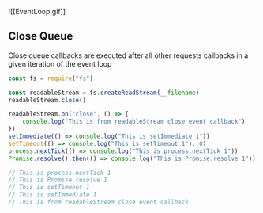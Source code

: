 ![[EventLoop.gif]]


## Close Queue
Close queue callbacks are executed after all other requests callbacks in a given iteration of the event loop

```js
const fs = require("fs")

const readableStream = fs.createReadStream(__filename)
readableStream.close()

readableStream.on("close", () => {
	console.log("This is from readableStream close event callback")
})
setImmediate(() => console.log("This is setImmediate 1"))
setTimeout(() => console.log("This is setTimeout 1"), 0)
process.nextTick(() => console.log("This is process.nextTick 1"))
Promise.resolve().then(() => console.log("This is Promise.resolve 1"))

// This is process.nextTick 1
// This is Promise.resolve 1
// This is setTimeout 1
// This is setImmediate 1
// This is from readableStream close event callback
```